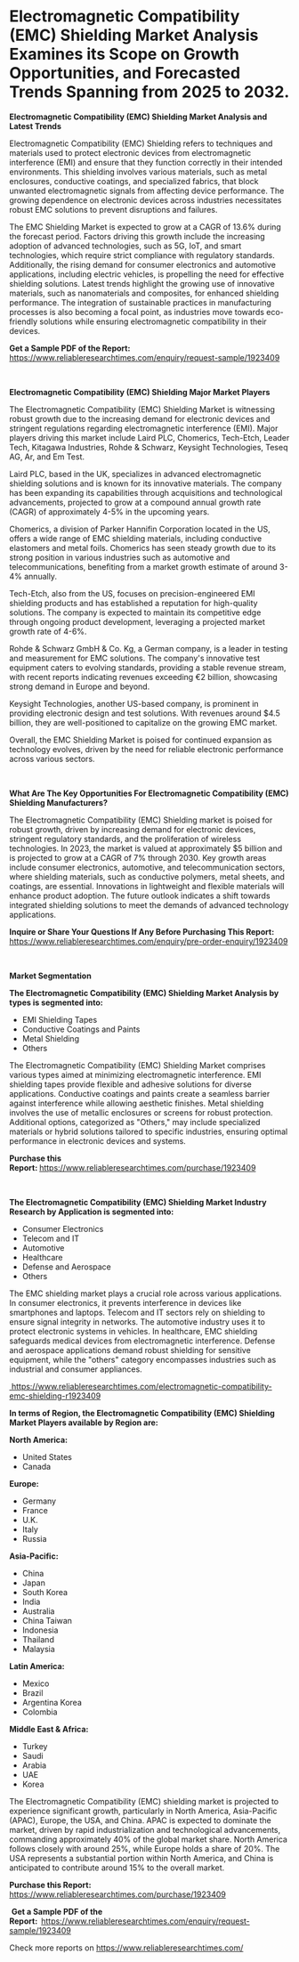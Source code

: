<p><h1>Electromagnetic Compatibility (EMC) Shielding Market Analysis Examines its Scope on Growth Opportunities, and Forecasted Trends Spanning from 2025 to 2032.</h1></p><p><strong>Electromagnetic Compatibility (EMC) Shielding Market Analysis and Latest Trends</strong></p>
<p><p>Electromagnetic Compatibility (EMC) Shielding refers to techniques and materials used to protect electronic devices from electromagnetic interference (EMI) and ensure that they function correctly in their intended environments. This shielding involves various materials, such as metal enclosures, conductive coatings, and specialized fabrics, that block unwanted electromagnetic signals from affecting device performance. The growing dependence on electronic devices across industries necessitates robust EMC solutions to prevent disruptions and failures.</p><p>The EMC Shielding Market is expected to grow at a CAGR of 13.6% during the forecast period. Factors driving this growth include the increasing adoption of advanced technologies, such as 5G, IoT, and smart technologies, which require strict compliance with regulatory standards. Additionally, the rising demand for consumer electronics and automotive applications, including electric vehicles, is propelling the need for effective shielding solutions. Latest trends highlight the growing use of innovative materials, such as nanomaterials and composites, for enhanced shielding performance. The integration of sustainable practices in manufacturing processes is also becoming a focal point, as industries move towards eco-friendly solutions while ensuring electromagnetic compatibility in their devices.</p></p>
<p><strong>Get a Sample PDF of the Report:&nbsp;</strong> <a href="https://www.reliableresearchtimes.com/enquiry/request-sample/1923409?utm_campaign=2179&utm_medium=2&utm_source=Github&utm_content=ia&utm_term=28032025&utm_id=electromagnetic-compatibility-emc-shielding">https://www.reliableresearchtimes.com/enquiry/request-sample/1923409</a></p>
<p>&nbsp;</p>
<p><strong>Electromagnetic Compatibility (EMC) Shielding Major Market Players</strong></p>
<p><p>The Electromagnetic Compatibility (EMC) Shielding Market is witnessing robust growth due to the increasing demand for electronic devices and stringent regulations regarding electromagnetic interference (EMI). Major players driving this market include Laird PLC, Chomerics, Tech-Etch, Leader Tech, Kitagawa Industries, Rohde & Schwarz, Keysight Technologies, Teseq AG, Ar, and Em Test.</p><p>Laird PLC, based in the UK, specializes in advanced electromagnetic shielding solutions and is known for its innovative materials. The company has been expanding its capabilities through acquisitions and technological advancements, projected to grow at a compound annual growth rate (CAGR) of approximately 4-5% in the upcoming years.</p><p>Chomerics, a division of Parker Hannifin Corporation located in the US, offers a wide range of EMC shielding materials, including conductive elastomers and metal foils. Chomerics has seen steady growth due to its strong position in various industries such as automotive and telecommunications, benefiting from a market growth estimate of around 3-4% annually.</p><p>Tech-Etch, also from the US, focuses on precision-engineered EMI shielding products and has established a reputation for high-quality solutions. The company is expected to maintain its competitive edge through ongoing product development, leveraging a projected market growth rate of 4-6%.</p><p>Rohde & Schwarz GmbH & Co. Kg, a German company, is a leader in testing and measurement for EMC solutions. The company's innovative test equipment caters to evolving standards, providing a stable revenue stream, with recent reports indicating revenues exceeding €2 billion, showcasing strong demand in Europe and beyond.</p><p>Keysight Technologies, another US-based company, is prominent in providing electronic design and test solutions. With revenues around $4.5 billion, they are well-positioned to capitalize on the growing EMC market.</p><p>Overall, the EMC Shielding Market is poised for continued expansion as technology evolves, driven by the need for reliable electronic performance across various sectors.</p></p>
<p>&nbsp;</p>
<p><strong>What Are The Key Opportunities For Electromagnetic Compatibility (EMC) Shielding Manufacturers?</strong></p>
<p><p>The Electromagnetic Compatibility (EMC) Shielding market is poised for robust growth, driven by increasing demand for electronic devices, stringent regulatory standards, and the proliferation of wireless technologies. In 2023, the market is valued at approximately $5 billion and is projected to grow at a CAGR of 7% through 2030. Key growth areas include consumer electronics, automotive, and telecommunication sectors, where shielding materials, such as conductive polymers, metal sheets, and coatings, are essential. Innovations in lightweight and flexible materials will enhance product adoption. The future outlook indicates a shift towards integrated shielding solutions to meet the demands of advanced technology applications.</p></p>
<p><strong>Inquire or Share Your Questions If Any Before Purchasing This Report:</strong> <a href="https://www.reliableresearchtimes.com/enquiry/pre-order-enquiry/1923409?utm_campaign=2179&utm_medium=2&utm_source=Github&utm_content=ia&utm_term=28032025&utm_id=electromagnetic-compatibility-emc-shielding">https://www.reliableresearchtimes.com/enquiry/pre-order-enquiry/1923409</a></p>
<p>&nbsp;</p>
<p><strong>Market Segmentation</strong></p>
<p><strong>The Electromagnetic Compatibility (EMC) Shielding Market Analysis by types is segmented into:</strong></p>
<p><ul><li>EMI Shielding Tapes</li><li>Conductive Coatings and Paints</li><li>Metal Shielding</li><li>Others</li></ul></p>
<p><p>The Electromagnetic Compatibility (EMC) Shielding Market comprises various types aimed at minimizing electromagnetic interference. EMI shielding tapes provide flexible and adhesive solutions for diverse applications. Conductive coatings and paints create a seamless barrier against interference while allowing aesthetic finishes. Metal shielding involves the use of metallic enclosures or screens for robust protection. Additional options, categorized as "Others," may include specialized materials or hybrid solutions tailored to specific industries, ensuring optimal performance in electronic devices and systems.</p></p>
<p><strong>Purchase this Report:&nbsp;</strong><a href="https://www.reliableresearchtimes.com/purchase/1923409?utm_campaign=2179&utm_medium=2&utm_source=Github&utm_content=ia&utm_term=28032025&utm_id=electromagnetic-compatibility-emc-shielding">https://www.reliableresearchtimes.com/purchase/1923409</a></p>
<p>&nbsp;</p>
<p><strong>The Electromagnetic Compatibility (EMC) Shielding Market Industry Research by Application is segmented into:</strong></p>
<p><ul><li>Consumer Electronics</li><li>Telecom and IT</li><li>Automotive</li><li>Healthcare</li><li>Defense and Aerospace</li><li>Others</li></ul></p>
<p><p>The EMC shielding market plays a crucial role across various applications. In consumer electronics, it prevents interference in devices like smartphones and laptops. Telecom and IT sectors rely on shielding to ensure signal integrity in networks. The automotive industry uses it to protect electronic systems in vehicles. In healthcare, EMC shielding safeguards medical devices from electromagnetic interference. Defense and aerospace applications demand robust shielding for sensitive equipment, while the "others" category encompasses industries such as industrial and consumer appliances.</p></p>
<p><a href="https://www.reliableresearchtimes.com/electromagnetic-compatibility-emc-shielding-r1923409?utm_campaign=2179&utm_medium=2&utm_source=Github&utm_content=ia&utm_term=28032025&utm_id=electromagnetic-compatibility-emc-shielding">&nbsp;https://www.reliableresearchtimes.com/electromagnetic-compatibility-emc-shielding-r1923409</a></p>
<p><strong>In terms of Region, the Electromagnetic Compatibility (EMC) Shielding Market Players available by Region are:</strong></p>
<p>
    <p> <strong> North America: </strong>
        <ul>
            <li>United States</li>
            <li>Canada</li>
        </ul>
        </p> 
    <p> <strong> Europe: </strong>
        <ul>
            <li>Germany</li>
            <li>France</li>
            <li>U.K.</li>
            <li>Italy</li>
            <li>Russia</li>
        </ul>
        </p> 
    <p> <strong> Asia-Pacific: </strong>
        <ul>
            <li>China</li>
            <li>Japan</li>
            <li>South Korea</li>
            <li>India</li>
            <li>Australia</li>
            <li>China Taiwan</li>
            <li>Indonesia</li>
            <li>Thailand</li>
            <li>Malaysia</li>
        </ul>
        </p> 
    <p> <strong> Latin America: </strong>
        <ul>
            <li>Mexico</li>
            <li>Brazil</li>
            <li>Argentina Korea</li>
            <li>Colombia</li>
        </ul>
        </p> 
    <p> <strong> Middle East & Africa: </strong>
        <ul>
            <li>Turkey</li>
            <li>Saudi</li>
            <li>Arabia</li>
            <li>UAE</li>
            <li>Korea</li>
        </ul>
    </p>
    </p>
<p><p>The Electromagnetic Compatibility (EMC) shielding market is projected to experience significant growth, particularly in North America, Asia-Pacific (APAC), Europe, the USA, and China. APAC is expected to dominate the market, driven by rapid industrialization and technological advancements, commanding approximately 40% of the global market share. North America follows closely with around 25%, while Europe holds a share of 20%. The USA represents a substantial portion within North America, and China is anticipated to contribute around 15% to the overall market.</p></p>
<p><strong>Purchase this Report: </strong><a href="https://www.reliableresearchtimes.com/purchase/1923409?utm_campaign=2179&utm_medium=2&utm_source=Github&utm_content=ia&utm_term=28032025&utm_id=electromagnetic-compatibility-emc-shielding">https://www.reliableresearchtimes.com/purchase/1923409</a></p>
<p>&nbsp;<strong>Get a Sample PDF of the Report:&nbsp;&nbsp;</strong><a href="https://www.reliableresearchtimes.com/enquiry/request-sample/1923409?utm_campaign=2179&utm_medium=2&utm_source=Github&utm_content=ia&utm_term=28032025&utm_id=electromagnetic-compatibility-emc-shielding">https://www.reliableresearchtimes.com/enquiry/request-sample/1923409</a></p>
<p><strong></strong></p>
<p>Check more reports on <a href="https://www.reliableresearchtimes.com/?utm_campaign=2179&utm_medium=2&utm_source=Github&utm_content=ia&utm_term=28032025&utm_id=electromagnetic-compatibility-emc-shielding">https://www.reliableresearchtimes.com/</a></p>